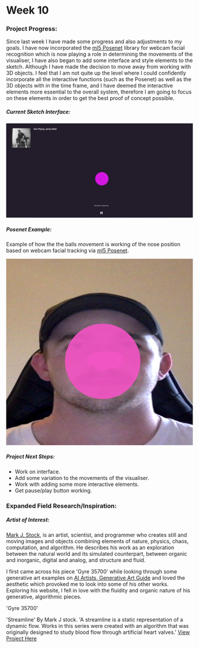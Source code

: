 # Week 10 

### Project Progress: 
Since last week I have made some progress and also adjustments to my goals. I have now incorporated the [ml5 Posenet](https://ml5js.org/reference/api-PoseNet/ "ml5 Posenet") library for webcam facial recognition which is now playing a role in determining the movements of the visualiser, I have also began to add some interface and style elements to the sketch. Although I have made the decision to move away from working with 3D objects. I feel that I am not quite up the level where I could confidently incorporate all the interactive functions (such as the Posenet) as well as the 3D objects with in the time frame, and I have deemed the interactive elements more essential to the overall system, therefore I am going to focus on these elements in order to get the best proof of concept possible.

##### Current Sketch Interface:
![](Week10Pr.png)

##### Posenet Example:
Example of how the the balls movement is working of the nose position based on webcam facial tracking via [ml5 Posenet](https://ml5js.org/reference/api-PoseNet/ "ml5 Posenet").

![](Nosetracking.png)


##### Project Next Steps:
* Work on interface.
* Add some variation to the movements of the visualiser.
* Work with adding some more interactive elements.
* Get pause/play button working.

### Expanded Field Research/Inspiration:

##### Artist of Interest:
[Mark J. Stock](http://markjstock.com/field "Mark J. Stock"), is an artist, scientist, and programmer who creates still and moving images and objects combining elements of nature, physics, chaos, computation, and algorithm. He describes his work as an exploration between the natural world and its simulated counterpart, between organic and inorganic, digital and analog, and structure and fluid. 

I first came across his piece 'Gyre 35700' while looking through some generative art examples on [AI Artists, Generative Art Guide](https://aiartists.org/generative-art-design "AI Artists, Generative Art Guide") and loved the aesthetic which provoked me to look into some of his other works. Exploring his website, I fell in love with the fluidity and organic nature of his generative, algorithmic pieces.

'Gyre 35700' 

'Streamline' By Mark J stock. 'A streamline is a static representation of a dynamic flow. Works in this series were created with an algorithm that was originally designed to study blood flow through artificial heart valves.' [View Project Here](http://markjstock.com/#/streamline/ "View Project Here")


